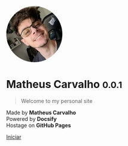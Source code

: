 <!-- _coverpage.md -->

<img src="assets/Perfil.jpg" alt="Foto de Perfil" width="150" style="border-radius: 180px"/>

# Matheus Carvalho <small>0.0.1</small>

> Welcome to my personal site

Made by **Matheus Carvalho**  
Powered by **Docsify**  
Hostage on **GitHub Pages**

[Iniciar](/en/README.md)
